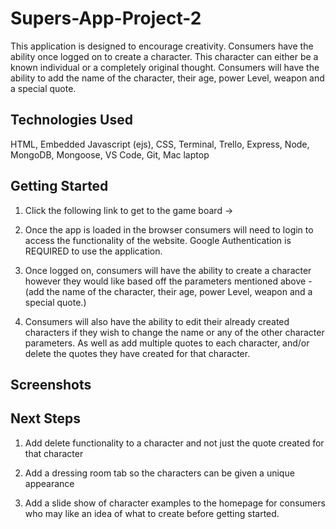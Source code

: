 # Supers-App-Project-2

This application is designed to encourage creativity. Consumers have the ability once logged on to create a character. This character can either be a known individual or a completely original thought. Consumers will have the ability to add the name of the character, their age, power Level, weapon and a special quote.

## Technologies Used 

HTML, Embedded Javascript (ejs), CSS, Terminal, Trello, Express, Node, MongoDB, Mongoose, VS Code, Git, Mac laptop


## Getting Started
1) Click the following link to get to the game board -> 

2) Once the app is loaded in the browser consumers will need to login to access the functionality of the website. Google Authentication is REQUIRED to use the application.

3) Once logged on, consumers will have the ability to create a character however they would like based off the parameters mentioned above - (add the name of the character, their age, power Level, weapon and a special quote.)

4) Consumers will also have the ability to edit their already created characters if they wish to change the name or any of the other character parameters. As well as add multiple quotes to each character, and/or delete the quotes they have created for that character.

## Screenshots


## Next Steps

1) Add delete functionality to a character and not just the quote created for that character

2) Add a dressing room tab so the characters can be given a unique appearance

3) Add a slide show of character examples to the homepage for consumers who may like an idea of what to create before getting started.

